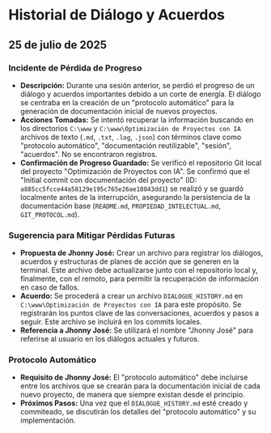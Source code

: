 # Historial de Diálogo y Acuerdos

## 25 de julio de 2025

### Incidente de Pérdida de Progreso
- **Descripción:** Durante una sesión anterior, se perdió el progreso de un diálogo y acuerdos importantes debido a un corte de energía. El diálogo se centraba en la creación de un "protocolo automático" para la generación de documentación inicial de nuevos proyectos.
- **Acciones Tomadas:** Se intentó recuperar la información buscando en los directorios `C:\www` y `C:\www\Optimización de Proyectos con IA` archivos de texto (`.md`, `.txt`, `.log`, `.json`) con términos clave como "protocolo automático", "documentación reutilizable", "sesión", "acuerdos". No se encontraron registros.
- **Confirmación de Progreso Guardado:** Se verificó el repositorio Git local del proyecto "Optimización de Proyectos con IA". Se confirmó que el "Initial commit con documentación del proyecto" (ID: `a885cc5fcce44a58129e195c765e26ae18043dd1`) se realizó y se guardó localmente antes de la interrupción, asegurando la persistencia de la documentación base (`README.md`, `PROPIEDAD_INTELECTUAL.md`, `GIT_PROTOCOL.md`).

### Sugerencia para Mitigar Pérdidas Futuras
- **Propuesta de Jhonny José:** Crear un archivo para registrar los diálogos, acuerdos y estructuras de planes de acción que se generen en la terminal. Este archivo debe actualizarse junto con el repositorio local y, finalmente, con el remoto, para permitir la recuperación de información en caso de fallos.
- **Acuerdo:** Se procederá a crear un archivo `DIALOGUE_HISTORY.md` en `C:\www\Optimización de Proyectos con IA` para este propósito. Se registrarán los puntos clave de las conversaciones, acuerdos y pasos a seguir. Este archivo se incluirá en los commits locales.
- **Referencia a Jhonny José:** Se utilizará el nombre "Jhonny José" para referirse al usuario en los diálogos actuales y futuros.

### Protocolo Automático
- **Requisito de Jhonny José:** El "protocolo automático" debe incluirse entre los archivos que se crearán para la documentación inicial de cada nuevo proyecto, de manera que siempre existan desde el principio.
- **Próximos Pasos:** Una vez que el `DIALOGUE_HISTORY.md` esté creado y commiteado, se discutirán los detalles del "protocolo automático" y su implementación.
